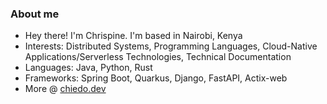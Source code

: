 ### About me

- Hey there! I'm Chrispine. I'm based in Nairobi, Kenya
- Interests: Distributed Systems, Programming Languages, Cloud-Native Applications/Serverless Technologies, Technical Documentation
- Languages: Java, Python, Rust
- Frameworks: Spring Boot, Quarkus, Django, FastAPI, Actix-web
- More @ [chiedo.dev](https://www.chiedo.dev/) 

<!--
**chrischiedo/chrischiedo** is a ✨ _special_ ✨ repository because its `README.md` (this file) appears on your GitHub profile.

Here are some ideas to get you started:

- 🔭 I’m currently working on ...
- 🌱 I’m currently learning ...
- 👯 I’m looking to collaborate on ...
- 🤔 I’m looking for help with ...
- 💬 Ask me about ...
- 📫 How to reach me: ...
- 😄 Pronouns: ...
- ⚡ Fun fact: ...
-->
